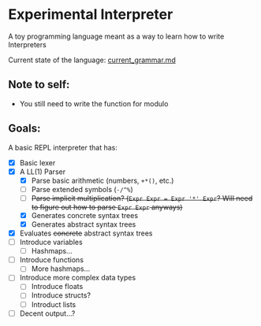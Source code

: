 # Experimental Interpreter

A toy programming language meant as a way to learn how to write Interpreters

Current state of the language: [current_grammar.md](https://github.com/ianayl/ex-interpreter/blob/main/parser/current_grammar.md)

## Note to self:

- You still need to write the function for modulo

## Goals:
A basic REPL interpreter that has:

- [x] Basic lexer
- [x] A LL(1) Parser
    - [x] Parse basic arithmetic (numbers, `+*()`, etc.)
    - [ ] Parse extended symbols (`-/^%`)
    - [ ] ~~Parse implicit multiplication? (`Expr Expr = Expr '*' Expr`? Will need to figure out how to parse `Expr Expr` anyways)~~
    - [x] Generates concrete syntax trees
    - [x] Generates abstract syntax trees
- [x] Evaluates ~~concrete~~ abstract syntax trees
- [ ] Introduce variables
    - [ ] Hashmaps...
- [ ] Introduce functions
    - [ ] More hashmaps...
- [ ] Introduce more complex data types
    - [ ] Introduce floats
    - [ ] Introduce structs?
    - [ ] Introduct lists
- [ ] Decent output...?
